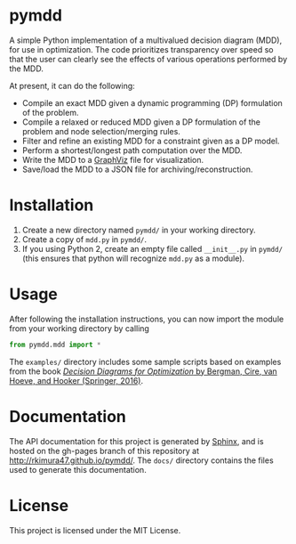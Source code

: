 # pymdd
A simple Python implementation of a multivalued decision diagram (MDD), for use in optimization. The code prioritizes transparency over speed so that the user can clearly see the effects of various operations performed by the MDD.

At present, it can do the following:

* Compile an exact MDD given a dynamic programming (DP) formulation of the problem.
* Compile a relaxed or reduced MDD given a DP formulation of the problem and node selection/merging rules.
* Filter and refine an existing MDD for a constraint given as a DP model.
* Perform a shortest/longest path computation over the MDD.
* Write the MDD to a [GraphViz](https://www.graphviz.org) file for visualization.
* Save/load the MDD to a JSON file for archiving/reconstruction.

# Installation
1. Create a new directory named `pymdd/` in your working directory.
2. Create a copy of `mdd.py` in `pymdd/`.
3. If you using Python 2, create an empty file called `__init__.py` in `pymdd/`
    (this ensures that python will recognize `mdd.py` as a module).

# Usage
After following the installation instructions, you can now import the module from your working directory by calling
```python
from pymdd.mdd import *
```

The `examples/` directory includes some sample scripts based on examples from the book [*Decision Diagrams for Optimization* by Bergman, Cire, van Hoeve, and Hooker (Springer, 2016)](https://www.springer.com/us/book/9783319428475).

# Documentation
The API documentation for this project is generated by [Sphinx](http://sphinx-doc.org/), and is hosted on the gh-pages branch of this repository at <http://rkimura47.github.io/pymdd/>. The `docs/` directory contains the files used to generate this documentation.

# License
This project is licensed under the MIT License.

